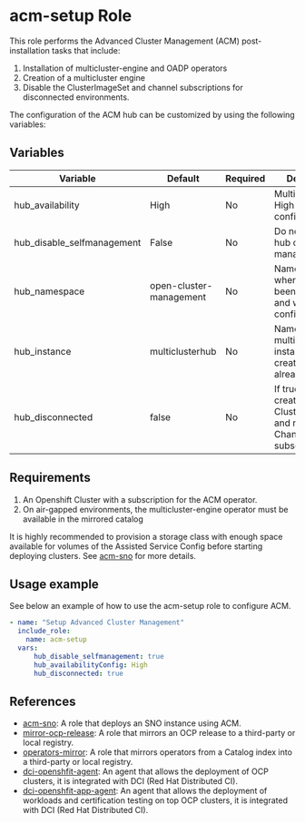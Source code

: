 # acm-setup Role

This role performs the Advanced Cluster Management (ACM) post-installation tasks that include:

1. Installation of multicluster-engine and OADP operators
1. Creation of a multicluster engine
1. Disable the ClusterImageSet and channel subscriptions for disconnected environments.

The configuration of the ACM hub can be customized by using the following variables:

## Variables

| Variable                           | Default                       | Required    | Description                                   |
| ---------------------------------- | ----------------------------- | ----------- | ----------------------------------------------|
|hub_availability                    |High                           |No           |Multicluster hub High Availability configuration |
|hub_disable_selfmanagement          |False                          |No           |Do not import the hub cluster as managed in ACM  |
|hub_namespace                       |open-cluster-management        |No           |Namespace where ACM has been installed and will be configured |
|hub_instance                        |multiclusterhub                |No           |Name of the multiclusterhub instance to be created (fail if already exists) |
|hub_disconnected                    |false                          |No           |If true, it will create custom ClusterImageSets and remove the Channel subscriptions |

## Requirements
1. An Openshift Cluster with a subscription for the ACM operator.
1. On air-gapped environments, the multicluster-engine operator must be available in the mirrored catalog

It is highly recommended to provision a storage class with enough space available for volumes of the Assisted Service Config before starting deploying clusters. See [acm-sno](../acm-sno/README.md) for more details.

## Usage example

See below an example of how to use the acm-setup role to configure ACM.

```yaml
- name: "Setup Advanced Cluster Management"
  include_role:
    name: acm-setup
  vars:
      hub_disable_selfmanagement: true
      hub_availabilityConfig: High
      hub_disconnected: true
```

## References

* [acm-sno](../acm-sno/README.md): A role that deploys an SNO instance using ACM.
* [mirror-ocp-release](../mirror-ocp-release/): A role that mirrors an OCP release to a third-party or local registry.
* [operators-mirror](../operators-mirror/): A role that mirrors operators from a Catalog index into a third-party or local registry.
* [dci-openshfit-agent](https://github.com/redhat-cip/dci-openshift-agent/): An agent that allows the deployment of OCP clusters, it is integrated with DCI (Red Hat Distributed CI).
* [dci-openshfit-app-agent](https://github.com/redhat-cip/dci-openshift-app-agent/): An agent that allows the deployment of workloads and certification testing on top OCP clusters, it is integrated with DCI (Red Hat Distributed CI).
